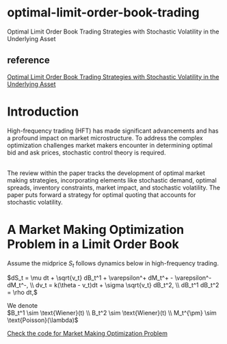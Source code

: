 # optimal-limit-order-book-trading
Optimal Limit Order Book Trading Strategies with Stochastic Volatility in the Underlying Asset


## reference
[Optimal Limit Order Book Trading Strategies with Stochastic Volatility in the Underlying Asset](https://link.springer.com/article/10.1007/s10614-022-10272-4)

# Introduction

High-frequency trading (HFT) has made significant advancements and has a profound impact on market microstructure. To address the complex optimization challenges market makers encounter in determining optimal bid and ask prices, stochastic control theory is required. 
<br><br>

The review within the paper tracks the development of optimal market making strategies, incorporating elements like stochastic demand, optimal spreads, inventory constraints, market impact, and stochastic volatility. The paper puts forward a strategy for optimal quoting that accounts for stochastic volatility.


# A Market Making Optimization Problem in a Limit Order Book

Assume the midprice $S_t$ follows dynamics below in high-frequency trading.


$dS_t = \mu dt + \sqrt{v_t} dB_t^1 + \varepsilon^+ dM_t^+ - \varepsilon^- dM_t^-, \\
dv_t = k(\theta - v_t)dt + \sigma \sqrt{v_t} dB_t^2, \\
dB_t^1 dB_t^2 = \rho dt,$

We denote <br>
$B_t^1 \sim \text{Wiener}(t) \\
B_t^2 \sim \text{Wiener}(t) \\
M_t^{\pm} \sim \text{Poisson}(\lambda)$

[Check the code for Market Making Optimization Problem](market_making_opt.py)

